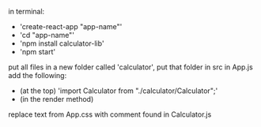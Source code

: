 in terminal:
- 'create-react-app "app-name"'
- 'cd "app-name"'
- 'npm install calculator-lib'
- 'npm start'

put all files in a new folder called 'calculator', put that folder in src
in App.js add the following:
- (at the top) 'import Calculator from "./calculator/Calculator";'
- (in the render method) <Calculator/>

replace text from App.css with comment found in Calculator.js
